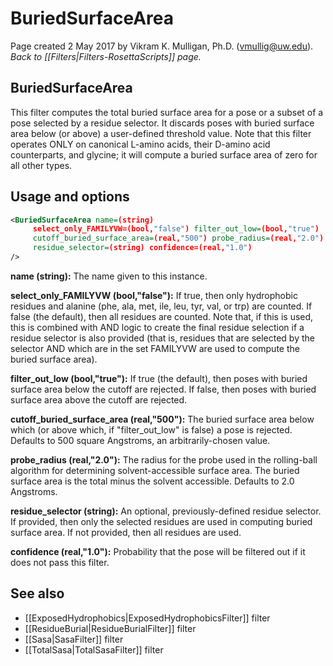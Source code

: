 # BuriedSurfaceArea
Page created 2 May 2017 by Vikram K. Mulligan, Ph.D. (vmullig@uw.edu).
*Back to [[Filters|Filters-RosettaScripts]] page.*

## BuriedSurfaceArea

This filter computes the total buried surface area for a pose or a subset of a pose selected by a residue selector.  It discards poses with buried surface area below (or above) a user-defined threshold value.  Note that this filter operates ONLY on canonical L-amino acids, their D-amino acid counterparts, and glycine; it will compute a buried surface area of zero for all other types.

## Usage and options

```xml
<BuriedSurfaceArea name=(string)
     select_only_FAMILYVW=(bool,"false") filter_out_low=(bool,"true")
     cutoff_buried_surface_area=(real,"500") probe_radius=(real,"2.0")
     residue_selector=(string) confidence=(real,"1.0")
/>
```


**name (string):**  The name given to this instance.

**select_only_FAMILYVW (bool,"false"):**  If true, then only hydrophobic residues and alanine (phe, ala, met, ile, leu, tyr, val, or trp) are counted.  If false (the default), then all residues are counted.  Note that, if this is used, this is combined with AND logic to create the final residue selection if a residue selector is also provided (that is, residues that are selected by the selector AND which are in the set FAMILYVW are used to compute the buried surface area).

**filter_out_low (bool,"true"):**  If true (the default), then poses with buried surface area below the cutoff are rejected.  If false, then poses with buried surface area above the cutoff are rejected.

**cutoff_buried_surface_area (real,"500"):**  The buried surface area below which (or above which, if "filter_out_low" is false) a pose is rejected.  Defaults to 500 square Angstroms, an arbitrarily-chosen value.

**probe_radius (real,"2.0"):**  The radius for the probe used in the rolling-ball algorithm for determining solvent-accessible surface area.  The buried surface area is the total minus the solvent accessible.  Defaults to 2.0 Angstroms.

**residue_selector (string):**  An optional, previously-defined residue selector.  If provided, then only the selected residues are used in computing buried surface area.  If not provided, then all residues are used.

**confidence (real,"1.0"):**  Probability that the pose will be filtered out if it does not pass this filter.

## See also

* [[ExposedHydrophobics|ExposedHydrophobicsFilter]] filter
* [[ResidueBurial|ResidueBurialFilter]] filter
* [[Sasa|SasaFilter]] filter
* [[TotalSasa|TotalSasaFilter]] filter